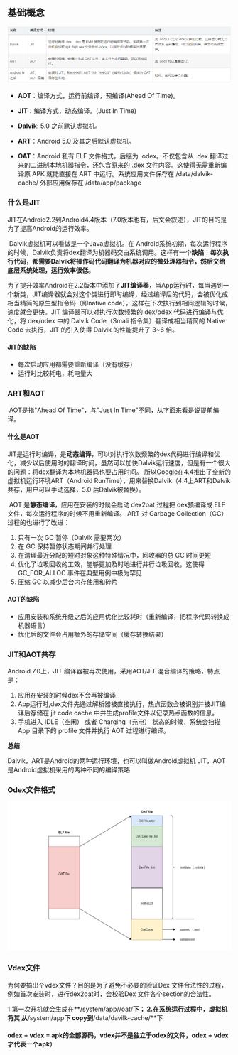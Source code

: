 ## 基础概念

![image-20230327134942770](image-20230327134942770.png)

- **AOT**：编译方式，运行前编译，预编译(Ahead Of Time)。

- **JIT**：编译方式，动态编译。(Just In Time)

- **Dalvik**: 5.0 之前默认虚拟机。

- **ART**：Android 5.0 及其之后默认虚拟机。

- **OAT**：Android 私有 ELF 文件格式，后缀为 .odex。不仅包含从 .dex 翻译过来的二进制本地机器指令，还包含原来的 .dex 文件内容。这使得无需重新编译原 APK 就能直接在 ART 中运行。系统应用文件保存在 /data/dalvik-cache/     外部应用保存在   /data/app/package

  

### 什么是JIT

​		JIT在Android2.2到Android4.4版本（7.0版本也有，后文会叙述），JIT的目的是为了提高Android的运行效率。

​		Dalvik虚拟机可以看做是一个Java虚拟机。在 Android系统初期，每次运行程序的时候，Dalvik负责将dex翻译为机器码交由系统调用。这样有一个**缺陷**：**每次执行代码，都需要Dalvik将操作码代码翻译为机器对应的微处理器指令，然后交给底层系统处理，运行效率很低**。

​		为了提升效率Android在2.2版本中添加了**JIT编译器**，当App运行时，每当遇到一个新类，JIT编译器就会对这个类进行即时编译，经过编译后的代码，会被优化成相当精简的原生型指令码（即native code），这样在下次执行到相同逻辑的时候，速度就会更快。JIT 编译器可以对执行次数频繁的 dex/odex 代码进行编译与优化，将 dex/odex 中的 Dalvik Code（Smali 指令集）翻译成相当精简的 Native Code 去执行，JIT 的引入使得 Dalvik 的性能提升了 3~6 倍。

#### JIT的缺陷

- 每次启动应用都需要重新编译（没有缓存）
- 运行时比较耗电，耗电量大



### ART和AOT

​		AOT是指"Ahead Of Time"，与"Just In Time"不同，从字面来看是说提前编译。

#### 什么是AOT

​		JIT是运行时编译，是**动态编译**，可以对执行次数频繁的dex代码进行编译和优化，减少以后使用时的翻译时间，虽然可以加快Dalvik运行速度，但是有一个很大的问题：将dex翻译为本地机器码也要占用时间。 所以Google在4.4推出了全新的虚拟机运行环境ART（Android RunTime），用来替换Dalvik（4.4上ART和Dalvik共存，用户可以手动选择，5.0 后Dalvik被替换）。

​		AOT 是**静态编译**，应用在安装的时候会启动 dex2oat 过程把 dex预编译成 ELF 文件，每次运行程序的时候不用重新编译。 ART 对 Garbage Collection（GC）过程的也进行了改进：

1. 只有一次 GC 暂停（Dalvik 需要两次）
2. 在 GC 保持暂停状态期间并行处理
3. 在清理最近分配的短时对象这种特殊情况中，回收器的总 GC 时间更短
4. 优化了垃圾回收的工效，能够更加及时地进行并行垃圾回收，这使得 GC_FOR_ALLOC 事件在典型用例中极为罕见
5. 压缩 GC 以减少后台内存使用和碎片

#### AOT的缺陷

- 应用安装和系统升级之后的应用优化比较耗时（重新编译，把程序代码转换成机器语言）
- 优化后的文件会占用额外的存储空间（缓存转换结果）

### JIT和AOT共存

Android 7.0上，JIT 编译器被再次使用，采用AOT/JIT 混合编译的策略，特点是：

1. 应用在安装的时候dex不会再被编译
2. App运行时,dex文件先通过解析器被直接执行，热点函数会被识别并被JIT编译后存储在 jit code cache 中并生成profile文件以记录热点函数的信息。
3. 手机进入 IDLE（空闲） 或者 Charging（充电） 状态的时候，系统会扫描 App 目录下的 profile 文件并执行 AOT 过程进行编译。

**总结**

Dalvik，ART是Android的两种运行环境，也可以叫做Android虚拟机 JIT，AOT是Android虚拟机采用的两种不同的编译策略





### Odex文件格式

![img-1082588535](image-1082588535.png)

### Vdex文件

为何要搞出个vdex文件？目的是为了避免不必要的验证Dex 文件合法性的过程，例如首次安装时，进行dex2oat时，会校验Dex 文件各个section的合法性。

1.第一次开机就会生成在**/system/app/<packagename>/oat/**下；
2.在系统运行过程中，虚拟机将其 从**/system/app**下 copy到**/data/davilk-cache/**下

#### odex + vdex = apk的全部源码，vdex并不是独立于odex的文件，odex + vdex才代表一个apk）